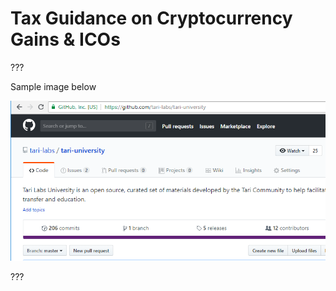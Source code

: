 # Tax Guidance on Cryptocurrency Gains & ICOs

???

Sample image below

![sample](sources/sample.PNG)



???
